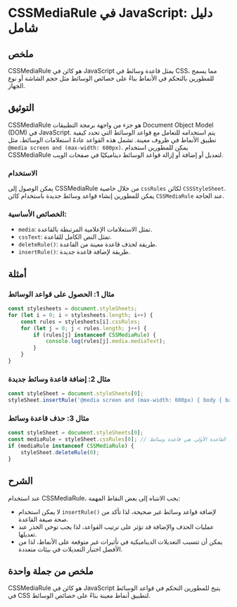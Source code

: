 <!--
Meta Description: # CSSMediaRule في JavaScript: دليل شامل ## ملخص CSSMediaRule هو كائن في JavaScript يمثل قاعدة وسائط في CSS، مما يسمح للمطورين بالتحكم في الأنماط بناءً...
Meta Keywords: cssmediarule, javascript, الوسائط, قاعدة, وسائط
-->

# CSSMediaRule في JavaScript: دليل شامل

## ملخص
CSSMediaRule هو كائن في JavaScript يمثل قاعدة وسائط في CSS، مما يسمح للمطورين بالتحكم في الأنماط بناءً على خصائص الوسائط مثل حجم الشاشة أو نوع الجهاز.

## التوثيق
CSSMediaRule هو جزء من واجهة برمجة التطبيقات Document Object Model (DOM) في JavaScript. يتم استخدامه للتعامل مع قواعد الوسائط التي تحدد كيفية تطبيق الأنماط في ظروف معينة. تشمل هذه القواعد عادةً استعلامات الوسائط، مثل `@media screen and (max-width: 600px)`. يمكن للمطورين استخدام CSSMediaRule لتعديل أو إضافة أو إزالة قواعد الوسائط ديناميكيًا في صفحات الويب.

### الاستخدام
يمكن الوصول إلى CSSMediaRule من خلال خاصية `cssRules` لكائن `CSSStyleSheet`. يمكن للمطورين إنشاء قواعد وسائط جديدة باستخدام كائن `CSSMediaRule` عند الحاجة. 

### الخصائص الأساسية:
- `media`: تمثل الاستعلامات الإعلامية المرتبطة بالقاعدة.
- `cssText`: تمثل النص الكامل للقاعدة.
- `deleteRule()`: طريقة لحذف قاعدة معينة من القاعدة.
- `insertRule()`: طريقة لإضافة قاعدة جديدة.

## أمثلة
### مثال 1: الحصول على قواعد الوسائط
```javascript
const stylesheets = document.styleSheets;
for (let i = 0; i < stylesheets.length; i++) {
    const rules = stylesheets[i].cssRules;
    for (let j = 0; j < rules.length; j++) {
        if (rules[j] instanceof CSSMediaRule) {
            console.log(rules[j].media.mediaText);
        }
    }
}
```

### مثال 2: إضافة قاعدة وسائط جديدة
```javascript
const styleSheet = document.styleSheets[0];
styleSheet.insertRule('@media screen and (max-width: 600px) { body { background-color: lightblue; } }', styleSheet.cssRules.length);
```

### مثال 3: حذف قاعدة وسائط
```javascript
const styleSheet = document.styleSheets[0];
const mediaRule = styleSheet.cssRules[0]; // فرض أن القاعدة الأولى هي قاعدة وسائط
if (mediaRule instanceof CSSMediaRule) {
    styleSheet.deleteRule(0);
}
```

## الشرح
عند استخدام CSSMediaRule، يجب الانتباه إلى بعض النقاط المهمة:
- لا يمكن استخدام `insertRule()` لإضافة قواعد وسائط غير صحيحة، لذا تأكد من صحة صيغة القاعدة.
- عمليات الحذف والإضافة قد تؤثر على ترتيب القواعد، لذا يجب توخي الحذر عند تعديلها.
- يمكن أن تتسبب التعديلات الديناميكية في تأثيرات غير متوقعة على الأنماط، لذا من الأفضل اختبار التعديلات في بيئات متعددة.

## ملخص من جملة واحدة
CSSMediaRule هو كائن في JavaScript يتيح للمطورين التحكم في قواعد الوسائط في CSS لتطبيق أنماط معينة بناءً على خصائص الوسائط.